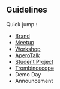 ## Guidelines

Quick jump :
- [Brand](https://github.com/lewagon/design/tree/master/guidelines/brand)
- [Meetup](https://github.com/lewagon/design/tree/master/guidelines/meetup)
- [Workshop](https://github.com/lewagon/design/tree/master/guidelines/workshop)
- [AperoTalk](https://github.com/lewagon/design/tree/master/guidelines/aperotalk)
- [Student Project](https://github.com/lewagon/design/tree/master/guidelines/student_project)
- [Trombinoscope](https://github.com/lewagon/design/tree/master/guidelines/trombinoscope)
- Demo Day
- Announcement
